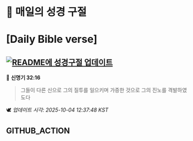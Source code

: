 # 🙏 매일의 성경 구절
# [Daily Bible verse]
## [![README에 성경구절 업데이트](https://github.com/DONGSUKA/first_test/actions/workflows/update-readme-bible.yml/badge.svg)](https://github.com/DONGSUKA/first_test/actions/workflows/update-readme-bible.yml)
<!-- START_BIBLE_VERSE -->
📖 **신명기 32:16**
> 그들이 다른 신으로 그의 질투를 일으키며 가증한 것으로 그의 진노를 격발하였도다

🕊️ _업데이트 시각: 2025-10-04 12:37:48 KST_
  <!-- END_BIBLE_VERSE -->
## GITHUB_ACTION

